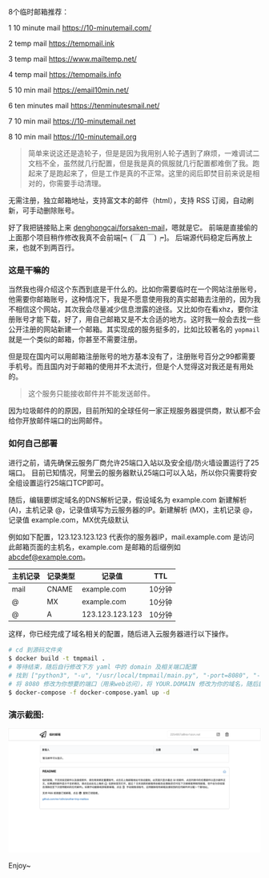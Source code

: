 8个临时邮箱推荐：

1 10 minute mail https://10-minutemail.com/

2 temp mail https://tempmail.ink

3 temp mail https://www.mailtemp.net/

4 temp mail https://tempmails.info

5 10 min mail https://email10min.net/

6 ten minutes mail https://tenminutesmail.net/

7 10 min mail https://10-minutemail.net

8  10 min mail  https://10-minutemail.org

> 简单来说这还是造轮子，但是是因为我用别人轮子遇到了麻烦，一难调试二文档不全，虽然就几行配置，但是我是真的佩服就几行配置都难倒了我。跑起来了是跑起来了，但是工作是真的不正常。这里的阅后即焚目前来说是相对的，你需要手动清理。

无需注册，独立邮箱地址，支持富文本的邮件（html），支持 RSS 订阅，自动刷新，可手动删除账号。

好了我把链接贴上来 [denghongcai/forsaken-mail](https://github.com/denghongcai/forsaken-mail)，嗯就是它。
前端是直接偷的上面那个项目稍作修改我真不会前端[┑(￣Д ￣)┍]。 后端源代码稳定后再放上来，也就不到两百行。

### 这是干嘛的

当然我也得介绍这个东西到底是干什么的。比如你需要临时在一个网站注册账号，他需要你邮箱账号，这种情况下，我是不愿意使用我的真实邮箱去注册的，因为我不相信这个网站，其次我会尽量减少信息泄露的途径。又比如你在看xhz，要你注册账号才能下载，好了，用自己邮箱又是不太合适的地方。这时我一般会去找一些公开注册的网站新建一个邮箱。其实现成的服务挺多的，比如比较著名的 `yopmail` 就是一个类似的邮箱，你甚至不需要注册。

但是现在国内可以用邮箱注册账号的地方基本没有了，注册账号百分之99都需要手机号。而且国内对于邮箱的使用并不太流行，但是个人觉得这对我还是有用处的。

> 这个服务只能接收邮件并不能发送邮件。

因为垃圾邮件的的原因，目前所知的全球任何一家正规服务器提供商，默认都不会给你开放邮件端口的出网邮件。

### 如何自己部署

进行之前，请先确保云服务厂商允许25端口入站以及安全组/防火墙设置运行了25端口。
目前已知情况，阿里云的服务器默认25端口可以入站，所以你只需要将安全组设置运行25端口TCP即可。

随后，编辑要绑定域名的DNS解析记录，假设域名为 example.com
新建解析 (A)，主机记录 @，记录值填写为云服务器的IP。新建解析 (MX)，主机记录 @，记录值 example.com，MX优先级默认


例如如下配置，123.123.123.123 代表你的服务器IP，mail.example.com 是访问此邮箱页面的主机名，example.com 是邮箱的后缀例如 abcdef@example.com。


|主机记录|记录类型|记录值|TTL|
|  ----  | ----  | ----  | ----  |
|mail|CNAME|example.com|10分钟|
|@|MX|example.com|10分钟|
|@|A|123.123.123.123|10分钟|

这样，你已经完成了域名相关的配置，随后进入云服务器进行以下操作。

```bash
# cd 到源码文件夹
$ docker build -t tmpmail .
# 等待结束，随后自行修改下方 yaml 中的 domain 及相关端口配置
# 找到 ["python3", "-u", "/usr/local/tmpmail/main.py", "-port=8080", "-domain=YOUR.DOMAIN"]
# 将 8080 修改为你想要的端口（用来web访问），将 YOUR.DOMAIN 修改为你的域名，随后启动即可
$ docker-compose -f docker-compose.yaml up -d
```

### 演示截图:
![或者查看项目里的 screenshot.png](screenshot.png)

Enjoy~
